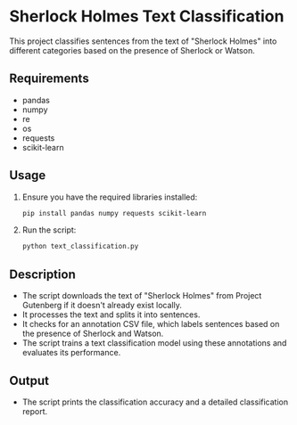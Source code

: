 # Sherlock Holmes Text Classification

This project classifies sentences from the text of "Sherlock Holmes" into different categories based on the presence of Sherlock or Watson.

## Requirements

- pandas
- numpy
- re
- os
- requests
- scikit-learn

## Usage

1. Ensure you have the required libraries installed:
    ```bash
    pip install pandas numpy requests scikit-learn
    ```

2. Run the script:
    ```bash
    python text_classification.py
    ```

## Description

- The script downloads the text of "Sherlock Holmes" from Project Gutenberg if it doesn't already exist locally.
- It processes the text and splits it into sentences.
- It checks for an annotation CSV file, which labels sentences based on the presence of Sherlock and Watson.
- The script trains a text classification model using these annotations and evaluates its performance.

## Output

- The script prints the classification accuracy and a detailed classification report.

